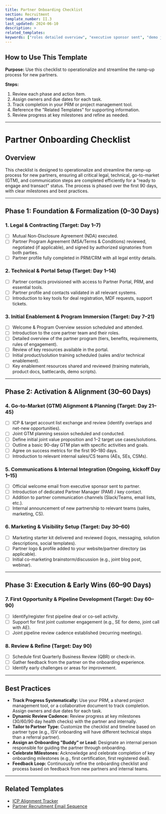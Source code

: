 ```yaml
---
title: Partner Onboarding Checklist
section: Recruitment
template_number: II.3
last_updated: 2024-06-10
description: >
related_templates:
keywords: ["roles detailed overview", "executive sponsor sent", "demo joint call", "internal person responsible", "review identify overlaps", "core partner team"]
---
```


## How to Use This Template

**Purpose:**
Use this checklist to operationalize and streamline the ramp-up process for new partners.

**Steps:**
1. Review each phase and action item.
2. Assign owners and due dates for each task.
3. Track completion in your PRM or project management tool.
4. Reference the "Related Templates" for supporting information.
5. Review progress at key milestones and refine as needed.

---

# Partner Onboarding Checklist

## Overview

This checklist is designed to operationalize and streamline the ramp-up process for new partners, ensuring all critical legal, technical, go-to-market (GTM), and communication steps are completed efficiently for a "ready to engage and transact" status. The process is phased over the first 90 days, with clear milestones and best practices.

---

## Phase 1: Foundation & Formalization (0–30 Days)

### 1. Legal & Contracting (Target: Day 1–7)
- [ ] Mutual Non-Disclosure Agreement (NDA) executed.
- [ ] Partner Program Agreement (MSA/Terms & Conditions) reviewed, negotiated (if applicable), and signed by authorized signatories from both parties.
- [ ] Partner profile fully completed in PRM/CRM with all legal entity details.

### 2. Technical & Portal Setup (Target: Day 1–14)
- [ ] Partner contacts provisioned with access to Partner Portal, PRM, and essential tools.
- [ ] Partner profile and contacts validated in all relevant systems.
- [ ] Introduction to key tools for deal registration, MDF requests, support tickets.

### 3. Initial Enablement & Program Immersion (Target: Day 7–21)
- [ ] Welcome & Program Overview session scheduled and attended.
- [ ] Introduction to the core partner team and their roles.
- [ ] Detailed overview of the partner program (tiers, benefits, requirements, rules of engagement).
- [ ] Review of key resources available in the portal.
- [ ] Initial product/solution training scheduled (sales and/or technical enablement).
- [ ] Key enablement resources shared and reviewed (training materials, product docs, battlecards, demo scripts).

---

## Phase 2: Activation & Alignment (30–60 Days)

### 4. Go-to-Market (GTM) Alignment & Planning (Target: Day 21–45)
- [ ] ICP & target account list exchange and review (identify overlaps and net-new opportunities).
- [ ] Joint GTM planning session scheduled and conducted.
- [ ] Define initial joint value proposition and 1–2 target use cases/solutions.
- [ ] Outline a basic 90-day GTM plan with specific activities and goals.
- [ ] Agree on success metrics for the first 90–180 days.
- [ ] Introduction to relevant internal sales/CS teams (AEs, SEs, CSMs).

### 5. Communications & Internal Integration (Ongoing, kickoff Day 1–15)
- [ ] Official welcome email from executive sponsor sent to partner.
- [ ] Introduction of dedicated Partner Manager (PAM) / key contact.
- [ ] Addition to partner communication channels (Slack/Teams, email lists, etc.).
- [ ] Internal announcement of new partnership to relevant teams (sales, marketing, CS).

### 6. Marketing & Visibility Setup (Target: Day 30–60)
- [ ] Marketing starter kit delivered and reviewed (logos, messaging, solution descriptions, social templates).
- [ ] Partner logo & profile added to your website/partner directory (as applicable).
- [ ] Initial co-marketing brainstorm/discussion (e.g., joint blog post, webinar).

---

## Phase 3: Execution & Early Wins (60–90 Days)

### 7. First Opportunity & Pipeline Development (Target: Day 60–90)
- [ ] Identify/register first pipeline deal or co-sell activity.
- [ ] Support for first joint customer engagement (e.g., SE for demo, joint call with AE).
- [ ] Joint pipeline review cadence established (recurring meetings).

### 8. Review & Refine (Target: Day 90)
- [ ] Schedule first Quarterly Business Review (QBR) or check-in.
- [ ] Gather feedback from the partner on the onboarding experience.
- [ ] Identify early challenges or areas for improvement.

---

## Best Practices

- **Track Progress Systematically:** Use your PRM, a shared project management tool, or a collaborative document to track completion. Assign owners and due dates for each task.
- **Dynamic Review Cadence:** Review progress at key milestones (30/60/90 day health checks) with the partner and internally.
- **Tailor to Partner Type:** Customize the checklist and timeline based on partner type (e.g., ISV onboarding will have different technical steps than a referral partner).
- **Assign an Onboarding "Buddy" or Lead:** Designate an internal person responsible for guiding the partner through onboarding.
- **Celebrate Milestones:** Acknowledge and celebrate completion of key onboarding milestones (e.g., first certification, first registered deal).
- **Feedback Loop:** Continuously refine the onboarding checklist and process based on feedback from new partners and internal teams.

---

## Related Templates
- [ICP Alignment Tracker](07_ICP_Alignment_Tracker.md)
- [Partner Recruitment Email Sequence](01_Recruitment_Email_Sequence.md)
